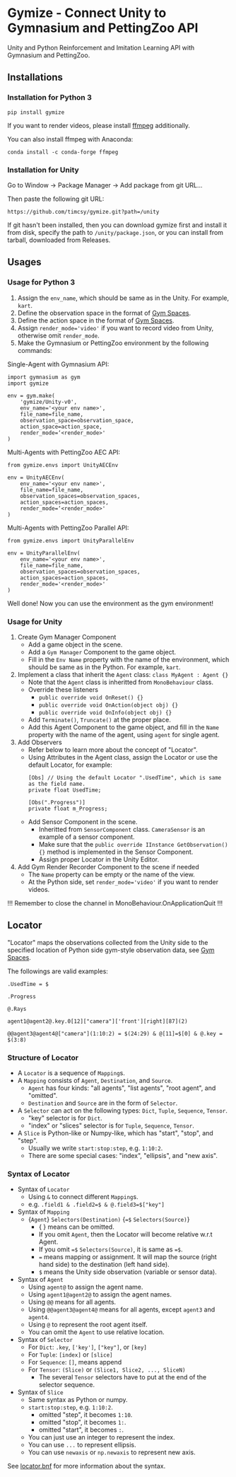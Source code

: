 # Gymize - Connect Unity to Gymnasium and PettingZoo API

Unity and Python Reinforcement and Imitation Learning API with Gymnasium and PettingZoo.

## Installations

### Installation for Python 3

```
pip install gymize
```

If you want to render videos, please install [ffmpeg](https://ffmpeg.org/download.html) additionally.

You can also install ffmpeg with Anaconda:
```
conda install -c conda-forge ffmpeg
```

### Installation for Unity

Go to Window -> Package Manager -> Add package from git URL...

Then paste the following git URL:
```
https://github.com/timcsy/gymize.git?path=/unity
```

If git hasn't been installed, then you can download gymize first and install it from disk, specify the path to `/unity/package.json`, or you can install from tarball, downloaded from Releases.


## Usages

### Usage for Python 3

1. Assign the `env_name`, which should be same as in the Unity. For example, `kart`.
2. Define the observation space in the format of [Gym Spaces](https://gymnasium.farama.org/api/spaces/).
3. Define the action space in the format of [Gym Spaces](https://gymnasium.farama.org/api/spaces/).
4. Assign `render_mode='video'` if you want to record video from Unity, otherwise omit `render_mode`.
5. Make the Gymnasium or PettingZoo environment by the following commands:

Single-Agent with Gymnasium API:
```
import gymnasium as gym
import gymize

env = gym.make(
    'gymize/Unity-v0',
    env_name='<your env name>',
    file_name=file_name,
    observation_space=observation_space,
    action_space=action_space,
    render_mode=‘<render_mode>'
)
```

Multi-Agents with PettingZoo AEC API:
```
from gymize.envs import UnityAECEnv

env = UnityAECEnv(
    env_name='<your env name>',
    file_name=file_name,
    observation_spaces=observation_spaces,
    action_spaces=action_spaces,
    render_mode=‘<render_mode>'
)
```

Multi-Agents with PettingZoo Parallel API:
```
from gymize.envs import UnityParallelEnv

env = UnityParallelEnv(
    env_name='<your env name>',
    file_name=file_name,
    observation_spaces=observation_spaces,
    action_spaces=action_spaces,
    render_mode='<render_mode>'
)
```

Well done! Now you can use the environment as the gym environment!

### Usage for Unity

1. Create Gym Manager Component
   - Add a game object in the scene.
   - Add a `Gym Manager` Component to the game object.
   - Fill in the `Env Name` property with the name of the environment, which should be same as in the Python. For example, `kart`.
2. Implement a class that inherit the `Agent` class: `class MyAgent : Agent {}`
   - Note that the `Agent` class is inheritted from `MonoBehaviour` class.
   - Override these listeners
     - `public override void OnReset() {}`
     - `public override void OnAction(object obj) {}`
     - `public override void OnInfo(object obj) {}`
   - Add `Terminate()`, `Truncate()` at the proper place.
   - Add this Agent Component to the game object, and fill in the `Name` property with the name of the agent, using `agent` for single agent.
3. Add Observers
   - Refer below to learn more about the concept of "Locator".
   - Using Attributes in the Agent class, assign the Locator or use the default Locator, for example:
        ```
        [Obs] // Using the default Locator ".UsedTime", which is same as the field name.
        private float UsedTime;

        [Obs(".Progress")]
        private float m_Progress;
        ```
   - Add Sensor Component in the scene.
     - Inheritted from `SensorComponent` class. `CameraSensor` is an example of a sensor component.
     - Make sure that the `public override IInstance GetObservation() {}` method is implemented in the Sensor Component.
     - Assign proper Locator in the Unity Editor.
4. Add Gym Render Recorder Component to the scene if needed
   - The `Name` property can be empty or the name of the view.
   - At the Python side, set `render_mode='video'` if you want to render videos.

!!! Remember to close the channel in MonoBehaviour.OnApplicationQuit !!!


## Locator

"Locator" maps the observations collected from the Unity side to the specified location of Python side gym-style observation data, see [Gym Spaces](https://gymnasium.farama.org/api/spaces/).

The followings are valid examples:
```
.UsedTime = $

.Progress

@.Rays

agent1@agent2@.key.0[12]["camera"]['front'][right][87](2)

@@agent3@agent4@["camera"](1:10:2) = $(24:29) & @[11]=$[0] & @.key = $(3:8)
```

### Structure of Locator

- A `Locator` is a sequence of `Mapping`s.
- A `Mapping` consists of `Agent`, `Destination`, and `Source`.
  - `Agent` has four kinds: "all agents", "list agents", "root agent", and "omitted".
  - `Destination` and `Source` are in the form of `Selector`.
- A `Selector` can act on the following types: `Dict`, `Tuple`, `Sequence`, `Tensor`.
  - "key" selector is for `Dict`.
  - "index" or "slices" selector is for `Tuple`, `Sequence`, `Tensor`.
- A `Slice` is Python-like or Numpy-like, which has "start", "stop", and "step".
  - Usually we write `start:stop:step`, e.g. `1:10:2`.
  - There are some special cases: "index", "ellipsis", and "new axis".

### Syntax of Locator

- Syntax of `Locator`
  - Using `&` to connect different `Mapping`s.
  - e.g. `.field1 & .field2=$ & @.field3=$["key"]`
- Syntax of `Mapping`
  - {`Agent`} `Selectors(Destination)` {`=$` `Selectors(Source)`}
    - { } means can be omitted.
    - If you omit `Agent`, then the Locator will become relative w.r.t Agent.
    - If you omit `=$` `Selectors(Source)`, it is same as `=$`.
    - `=` means mapping or assignment. It will map the source (right hand side) to the destination (left hand side).
    - `$` means the Unity side observation (variable or sensor data).
- Syntax of `Agent`
  - Using `agent@` to assign the agent name.
  - Using `agent1@agent2@` to assign the agent names.
  - Using `@@` means for all agents.
  - Using `@@agent3@agent4@` means for all agents, except `agent3` and `agent4`.
  - Using `@` to represent the root agent itself.
  - You can omit the `Agent` to use relative location.
- Syntax of `Selector`
  - For `Dict`: `.key`, `['key']`, `["key"]`, or `[key]`
  - For `Tuple`: `[index]` or `[slice]`
  - For `Sequence`: `[]`, means append
  - For `Tensor`: `(Slice)` or `(Slice1, Slice2, ..., SliceN)`
    - The several `Tensor` selectors have to put at the end of the selector sequence.
- Syntax of `Slice`
  - Same syntax as Python or numpy.
  - `start:stop:step`, e.g. `1:10:2`.
    - omitted "step", it becomes `1:10`.
    - omitted "stop", it becomes `1:`.
    - omitted "start", it becomes `:`.
  - You can just use an integer to represent the index.
  - You can use `...` to represent ellipsis.
  - You can use `newaxis` or `np.newaxis` to represent new axis.

See [locator.bnf](locator.bnf) for more information about the syntax.